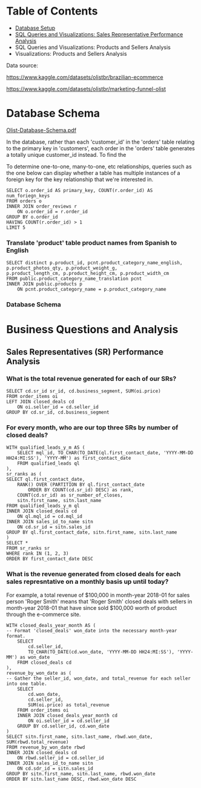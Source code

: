 # Table of Contents
* [Database Setup](https://github.com/rsnyderaustin/Ecommerce-Data-Analysis/tree/main?tab=readme-ov-file#database-setup)
* [SQL Queries and Visualizations: Sales Representative Performance Analysis](https://github.com/rsnyderaustin/Ecommerce-Data-Analysis/tree/main?tab=readme-ov-file#sales-analysis)
* SQL Queries and Visualizations: Products and Sellers Analysis
* Visualizations: Products and Sellers Analysis

Data source: 

https://www.kaggle.com/datasets/olistbr/brazilian-ecommerce

https://www.kaggle.com/datasets/olistbr/marketing-funnel-olist

# Database Schema
[Olist-Database-Schema.pdf](https://github.com/rsnyderaustin/Ecommerce-Data-Analysis/files/14393659/Olist-Database-Schema.pdf)

In the database, rather than each 'customer_id' in the 'orders' table relating to the primary key in 'customers', each order in the 'orders' table generates a totally unique customer_id instead. To find the 

To determine one-to-one, many-to-one, etc relationships, queries such as the one below can display whether a table has multiple instances of a foreign key for the key relationship that we're interested in.

```
SELECT o.order_id AS primary_key, COUNT(r.order_id) AS num_foriegn_keys
FROM orders o
INNER JOIN order_reviews r
	ON o.order_id = r.order_id
GROUP BY o.order_id 
HAVING COUNT(r.order_id) > 1
LIMIT 5
```

### Translate 'product' table product names from Spanish to English
```
SELECT distinct p.product_id, pcnt.product_category_name_english, p.product_photos_qty, p.product_weight_g,
p.product_length_cm, p.product_height_cm, p.product_width_cm
FROM public.product_category_name_translation pcnt 
INNER JOIN public.products p
	ON pcnt.product_category_name = p.product_category_name
```

### Database Schema


# Business Questions and Analysis
## Sales Representatives (SR) Performance Analysis
### What is the total revenue generated for each of our SRs?
```
SELECT cd.sr_id sr_id, cd.business_segment, SUM(oi.price)
FROM order_items oi
LEFT JOIN closed_deals cd
	ON oi.seller_id = cd.seller_id
GROUP BY cd.sr_id, cd.business_segment
```
### For every month, who are our top three SRs by number of closed deals?
```
WITH qualified_leads_y_m AS (
	SELECT mql_id, TO_CHAR(TO_DATE(ql.first_contact_date, 'YYYY-MM-DD HH24:MI:SS'), 'YYYY-MM') as first_contact_date
	FROM qualified_leads ql 
),
sr_ranks as (
SELECT ql.first_contact_date,
	RANK() OVER (PARTITION BY ql.first_contact_date 
		ORDER BY COUNT(cd.sr_id) DESC) as rank,
	COUNT(cd.sr_id) as sr_number_of_closes,
	sitn.first_name, sitn.last_name
FROM qualified_leads_y_m ql 
INNER JOIN closed_deals cd
	ON ql.mql_id = cd.mql_id
INNER JOIN sales_id_to_name sitn
	ON cd.sr_id = sitn.sales_id
GROUP BY ql.first_contact_date, sitn.first_name, sitn.last_name
)
SELECT *
FROM sr_ranks sr
WHERE rank IN (1, 2, 3)
ORDER BY first_contact_date DESC
```
### What is the revenue generated from closed deals for each sales represntative on a monthly basis up until today?
For example, a total revenue of $100,000 in month-year 2018-01 for sales person 'Roger Smith' means that 'Roger Smith' closed deals with sellers in month-year 2018-01 that have since sold $100,000 worth of product through the e-commerce site.
```
WITH closed_deals_year_month AS (
-- Format 'closed_deals' won_date into the necessary month-year format.
	SELECT 
		cd.seller_id, 
		TO_CHAR(TO_DATE(cd.won_date, 'YYYY-MM-DD HH24:MI:SS'), 'YYYY-MM') as won_date
	FROM closed_deals cd
),
revenue_by_won_date as (
-- Gather the seller_id, won_date, and total_revenue for each seller into one table.
	SELECT 
		cd.won_date,
		cd.seller_id, 
		SUM(oi.price) as total_revenue
	FROM order_items oi
	INNER JOIN closed_deals_year_month cd
		ON oi.seller_id = cd.seller_id
	GROUP BY cd.seller_id, cd.won_date
)
SELECT sitn.first_name, sitn.last_name, rbwd.won_date, SUM(rbwd.total_revenue)
FROM revenue_by_won_date rbwd
INNER JOIN closed_deals cd
	ON rbwd.seller_id = cd.seller_id
INNER JOIN sales_id_to_name sitn
	ON cd.sdr_id = sitn.sales_id
GROUP BY sitn.first_name, sitn.last_name, rbwd.won_date
ORDER BY sitn.last_name DESC, rbwd.won_date DESC
```
